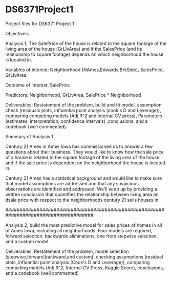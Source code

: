 # DS6371Project1
Project files for DS6371 Project 1


Objectives: 

Analysis 1, The SalePrice of the house is related to the square footage of the living area of the house (GrLIvArea) and if the SalesPrice (and its relationship to square footage) depends on which neighborhood the house is located in.

Variables of interest: Neighborhood (NAmes,Edwards,BrkSide), SalesPrice, GrLIvArea.

Outcome of interest: SalePrice

Predictors: Neighborhood, GrLivArea, SalePrice * Neighborhood

Deliverables: Restatement of the problem, build and fit model, assumption check (residuals plots, influential point analysis (cook's D and Leverage)), comparing competing models (Adj R^2 and internal CV press), Parameters (estimates, interpretation, confidence intervals) ,conclusions, and a codebook (well commented). 

Summary of Analysis 1.

Century 21 Ames in Ames Iowa has commissioned us to answer a few questions about their business.  They would like to know how the sale price of a house is related to the square footage of the living area of the house and if the sale price is dependent on the neighborhood the house is located in.  

Century 21 Ames has a statistical background and would like to make sure that model assumptions are addressed and that any suspicious observations are identified and addressed.  We'll wrap up by providing a written conclusion that quantifies the relationship between living area an dsale price with respect to the neighborhoods century 21 sells houses in.  

#######################################################################################


Analysis 2, build the most predictive model for sales prices of homes in all of Ames Iowa, including all neighborhoods.  Four models are required, forward selection, backwards eliminations, one from stepwise selection, and a custom model.  

Deliverables: Restatement of the problem, model selection (stepwise,forward,backward,and custom), checking assumptions (residual plots, influential point analysis (Cook's D and Leverage)), comparing competing models (Adj R^2, Internal CV Press, Kaggle Score), conclusions, and a codebook (well commented)
